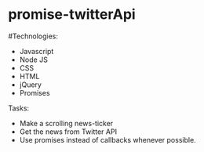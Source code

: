 # promise-twitterApi

#Technologies:
  * Javascript
  * Node JS
  * CSS
  * HTML
  * jQuery
  * Promises

Tasks:
  * Make a scrolling news-ticker
  * Get the news from Twitter API
  * Use promises instead of callbacks whenever possible.
